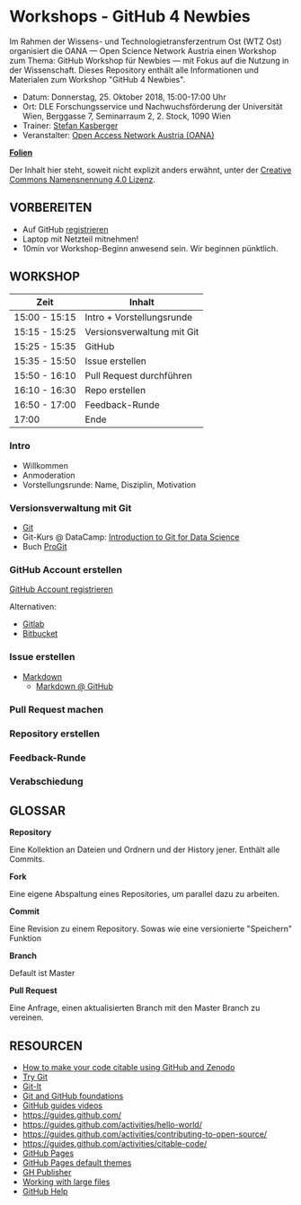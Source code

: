 Workshops - GitHub 4 Newbies
==============================

Im Rahmen der Wissens- und Technologietransferzentrum Ost (WTZ Ost) organisiert die OANA — Open Science Network Austria einen Workshop zum Thema: GitHub Workshop für Newbies — mit Fokus auf die Nutzung in der Wissenschaft. Dieses Repository enthält alle Informationen und Materialen zum Workshop "GitHub 4 Newbies".

- Datum: Donnerstag, 25. Oktober 2018, 15:00-17:00 Uhr
- Ort: DLE Forschungsservice und Nachwuchsförderung der Universität Wien, Berggasse 7, Seminarraum 2, 2. Stock, 1090 Wien 
- Trainer: [Stefan Kasberger](http://stefankasberger.at/)
- Veranstalter: [Open Access Network Austria (OANA)](https://www.oana.at/)

**[Folien](slides.odp)**

Der Inhalt hier steht, soweit nicht explizit anders erwähnt, unter der [Creative Commons Namensnennung 4.0 Lizenz](https://creativecommons.org/licenses/by/4.0/).

## VORBEREITEN

* Auf GitHub [registrieren](https://github.com/join)
* Laptop mit Netzteil mitnehmen!
* 10min vor Workshop-Beginn anwesend sein. Wir beginnen pünktlich.

## WORKSHOP

| Zeit     | Inhalt       |
|---------------|--------------|
| 15:00 - 15:15 | Intro + Vorstellungsrunde |
| 15:15 - 15:25 | Versionsverwaltung mit Git |
| 15:25 - 15:35 | GitHub |
| 15:35 - 15:50 | Issue erstellen |
| 15:50 - 16:10 | Pull Request durchführen |
| 16:10 - 16:30 | Repo erstellen |
| 16:50 - 17:00 | Feedback-Runde |
| 17:00 | Ende |

### Intro

* Willkommen
* Anmoderation
* Vorstellungsrunde: Name, Disziplin, Motivation

### Versionsverwaltung mit Git

* [Git](https://git-scm.com/)
* Git-Kurs @ DataCamp: [Introduction to Git for Data Science](https://www.datacamp.com/courses/introduction-to-git-for-data-science?tap_a=5644-dce66f&tap_s=210732-9d6bbf)
* Buch [ProGit](https://www.git-scm.com/book/en/v2)

### GitHub Account erstellen

[GitHub Account registrieren](https://github.com/join)

Alternativen: 

* [Gitlab](https://about.gitlab.com/)
* [Bitbucket](https://bitbucket.org/)

### Issue erstellen

* [Markdown](https://help.github.com/articles/basic-writing-and-formatting-syntax/)
  * [Markdown @ GitHub](https://daringfireball.net/projects/markdown/)

### Pull Request machen

### Repository erstellen

### Feedback-Runde

### Verabschiedung

## GLOSSAR

**Repository**

Eine Kollektion an Dateien und Ordnern und der History jener. Enthält alle Commits.

**Fork**

Eine eigene Abspaltung eines Repositories, um parallel dazu zu arbeiten. 

**Commit**

Eine Revision zu einem Repository. Sowas wie eine versionierte "Speichern" Funktion

**Branch**

Default ist Master

**Pull Request**

Eine Anfrage, einen aktualisierten Branch mit den Master Branch zu vereinen.

## RESOURCEN

* [How to make your code citable using GitHub and Zenodo](https://github.com/OpenScienceMOOC/Module-5-Open-Research-Software-and-Open-Source/blob/master/content_development/Task_2.md)
* [Try Git](http://try.github.com)
* [Git-It](https://github.com/jlord/git-it)
* [Git and GitHub foundations](https://www.youtube.com/watch?v=yyLiplDQtf0&list=UUP7RrmoueENv9TZts3HXXtw)
* [GitHub guides videos](https://www.youtube.com/user/GitHubGuides)
* https://guides.github.com/
* https://guides.github.com/activities/hello-world/
* https://guides.github.com/activities/contributing-to-open-source/
* https://guides.github.com/activities/citable-code/
* [GitHub Pages](http://pages.github.com)
* [GitHub Pages default themes](https://github.com/blog/1081-instantly-beautiful-project-pages)
* [GH Publisher](https://github.com/ewanmellor/gh-publisher)
* [Working with large files](https://help.github.com/articles/working-with-large-files/)
* [GitHub Help](https://help.github.com/)


